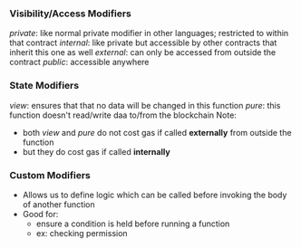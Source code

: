 ### Visibility/Access Modifiers
*private*: like normal private modifier in other languages; restricted to within that contract
*internal*: like private but accessible by other contracts that inherit this one as well
*external*: can only be accessed from outside the contract
*public*: accessible anywhere

### State Modifiers
*view*: ensures that that no data will be changed in this function
*pure*: this function doesn't read/write daa to/from the blockchain
Note:
* both *view* and *pure* do not cost gas if called **externally** from outside the function
* but they do cost gas if called **internally**
### Custom Modifiers
* Allows us to define logic which can be called before invoking the body of another function
* Good for:
	* ensure a condition is held before running a function
	* ex: checking permission
